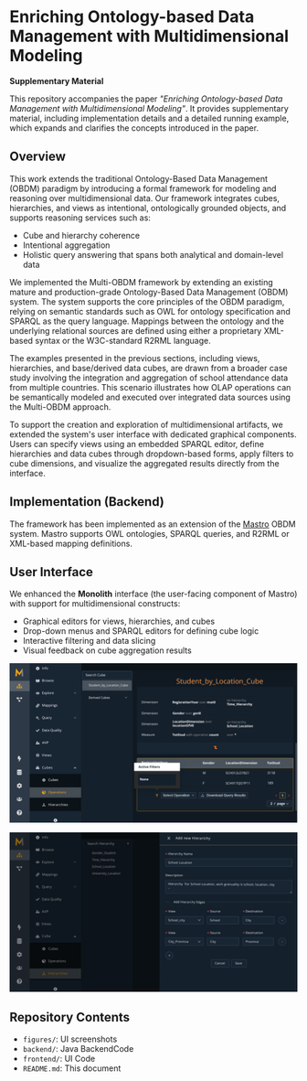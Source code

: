 # Enriching Ontology-based Data Management with Multidimensional Modeling

**Supplementary Material**

This repository accompanies the paper *"Enriching Ontology-based Data Management with Multidimensional Modeling"*. It provides supplementary material, including implementation details and a detailed running example, which expands and clarifies the concepts introduced in the paper.

## Overview

This work extends the traditional Ontology-Based Data Management (OBDM) paradigm by introducing a formal framework for modeling and reasoning over multidimensional data. Our framework integrates cubes, hierarchies, and views as intentional, ontologically grounded objects, and supports reasoning services such as:

- Cube and hierarchy coherence
- Intentional aggregation
- Holistic query answering that spans both analytical and domain-level data


We implemented the Multi-OBDM framework by extending an existing mature and production-grade Ontology-Based Data Management (OBDM) system. The system supports the core principles of the OBDM paradigm, relying on semantic standards such as OWL for ontology specification and SPARQL as the query language. Mappings between the ontology and the underlying relational sources are defined using either a proprietary XML-based syntax or the W3C-standard R2RML language.

The examples presented in the previous sections, including views, hierarchies, and base/derived data cubes, are drawn from a broader case study involving the integration and aggregation of school attendance data from multiple countries. This scenario illustrates how OLAP operations can be semantically modeled and executed over integrated data sources using the Multi-OBDM approach.

To support the creation and exploration of multidimensional artifacts, we extended the system's user interface with dedicated graphical components. Users can specify views using an embedded SPARQL editor, define hierarchies and data cubes through dropdown-based forms, apply filters to cube dimensions, and visualize the aggregated results directly from the interface.


## Implementation (Backend)

The framework has been implemented as an extension of the [Mastro](https://obdasystems.com) OBDM system. Mastro supports OWL ontologies, SPARQL queries, and R2RML or XML-based mapping definitions.


## User Interface

We enhanced the **Monolith** interface (the user-facing component of Mastro) with support for multidimensional constructs:

- Graphical editors for views, hierarchies, and cubes
- Drop-down menus and SPARQL editors for defining cube logic
- Interactive filtering and data slicing
- Visual feedback on cube aggregation results

<p align="center">
  <img src="figures/Cube.png" alt="Monolith - Cube Management" width="700"/>
</p>

<p align="center">
  <img src="figures/Hierarchy.png" alt="Monolith - Hierarchy Management" width="700"/>
</p>

## Repository Contents

- `figures/`: UI screenshots
- `backend/`: Java BackendCode
- `frontend/`: UI Code
- `README.md`: This document


